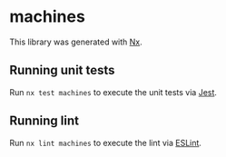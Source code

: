 # machines

This library was generated with [Nx](https://nx.dev).

## Running unit tests

Run `nx test machines` to execute the unit tests via [Jest](https://jestjs.io).

## Running lint

Run `nx lint machines` to execute the lint via [ESLint](https://eslint.org/).
